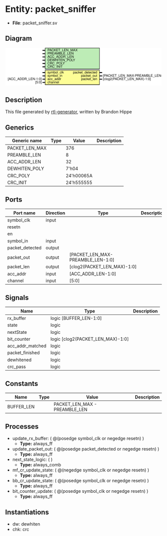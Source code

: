
# Entity: packet_sniffer 
- **File**: packet_sniffer.sv

## Diagram
![Diagram](packet_sniffer.svg "Diagram")
## Description

This file generated by [rtl-generator](https://github.com/burnettlab/rtl-generator.git), written by Brandon Hippe

## Generics

| Generic name   | Type | Value      | Description |
| -------------- | ---- | ---------- | ----------- |
| PACKET_LEN_MAX |      | 376        |             |
| PREAMBLE_LEN   |      | 8          |             |
| ACC_ADDR_LEN   |      | 32         |             |
| DEWHITEN_POLY  |      | 7'h04      |             |
| CRC_POLY       |      | 24'h00065A |             |
| CRC_INIT       |      | 24'h555555 |             |

## Ports

| Port name       | Direction | Type                              | Description |
| --------------- | --------- | --------------------------------- | ----------- |
| symbol_clk      | input     |                                   |             |
| resetn          |           |                                   |             |
| en              |           |                                   |             |
| symbol_in       | input     |                                   |             |
| packet_detected | output    |                                   |             |
| packet_out      | output    | [PACKET_LEN_MAX-PREAMBLE_LEN-1:0] |             |
| packet_len      | output    | [clog2(PACKET_LEN_MAX)-1:0]       |             |
| acc_addr        | input     | [ACC_ADDR_LEN-1:0]                |             |
| channel         | input     | [5:0]                             |             |

## Signals

| Name             | Type                              | Description |
| ---------------- | --------------------------------- | ----------- |
| rx_buffer        | logic [BUFFER_LEN-1:0]            |             |
| state            | logic                             |             |
| nextState        | logic                             |             |
| bit_counter      | logic [clog2(PACKET_LEN_MAX)-1:0] |             |
| acc_addr_matched | logic                             |             |
| packet_finished  | logic                             |             |
| dewhitened       | logic                             |             |
| crc_pass         | logic                             |             |

## Constants

| Name       | Type | Value                         | Description |
| ---------- | ---- | ----------------------------- | ----------- |
| BUFFER_LEN |      | PACKET_LEN_MAX - PREAMBLE_LEN |             |

## Processes
- update_rx_buffer: ( @(posedge symbol_clk or negedge resetn) )
  - **Type:** always_ff
- update_packet_out: ( @(posedge packet_detected or negedge resetn) )
  - **Type:** always_ff
- next_state_logic: (  )
  - **Type:** always_comb
- mf_cr_update_state: ( @(negedge symbol_clk or negedge resetn) )
  - **Type:** always_ff
- bb_cr_update_state: ( @(posedge symbol_clk or negedge resetn) )
  - **Type:** always_ff
- bit_counter_update: ( @(posedge symbol_clk or negedge resetn) )
  - **Type:** always_ff

## Instantiations

- dw: dewhiten
- chk: crc
